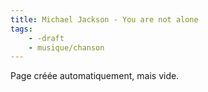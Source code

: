 ```yaml
---
title: Michael Jackson - You are not alone
tags:
    - -draft
    - musique/chanson
---
```


Page créée automatiquement, mais vide.
